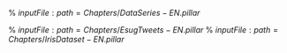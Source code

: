 <!inputFile|path=Chapters/Introduction-EN.md!>% ${inputFile:path=Chapters/DataSeries-EN.pillar}$<!inputFile|path=Chapters/DataFrame-EN.md!>% ${inputFile:path=Chapters/EsugTweets-EN.pillar}$% ${inputFile:path=Chapters/IrisDataset-EN.pillar}$